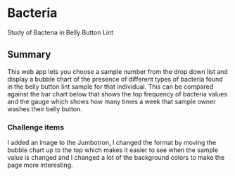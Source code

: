 # Bacteria
Study of Bacteria in Belly Button Lint
## Summary
This web app lets you choose a sample number from the drop down list and display a bubble chart of the presence of different types of bacteria found in the belly button lint sample for that individual.  This can be compared against the bar chart below that shows the top frequency of bacteria values and the gauge which shows how many times a week that sample owner washes their belly button.
### Challenge items
I added an image to the Jumbotron, I changed the format by moving the bubble chart up to the top which makes it easier to see when the sample value is changed and I changed a lot of the background colors to make the page more interesting.  
